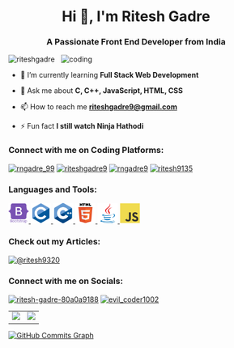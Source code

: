 <h1 align="center">Hi 👋, I'm Ritesh Gadre</h1>
<h3 align="center">A Passionate Front End Developer from India</h3>
<img align="right" alt="coding" width="400" src="https://cdn.dribbble.com/users/2131993/screenshots/4948736/thoughtworks-gif_dribbble.gif" >

<p align="left"> <img src="https://komarev.com/ghpvc/?username=riteshgadre&label=Profile%20views&color=0e75b6&style=flat" alt="riteshgadre" /> </p>

- 🌱 I’m currently learning **Full Stack Web Development**

- 💬 Ask me about **C, C++, JavaScript, HTML, CSS**

- 📫 How to reach me **riteshgadre9@gmail.com**

- ⚡ Fun fact **I still watch Ninja Hathodi**


<h3 align="left">Connect with me on Coding Platforms:</h3
<p align="left">
<a href="https://www.codechef.com/users/rngadre_99" target="blank"><img align="center" src="https://img.icons8.com/color/2x/codechef.png" alt="rngadre_99" height="30" width="40" /></a>
<a href="https://www.hackerrank.com/riteshgadre9" target="blank"><img align="center" src="https://raw.githubusercontent.com/rahuldkjain/github-profile-readme-generator/master/src/images/icons/Social/hackerrank.svg" alt="riteshgadre9" height="30" width="40" /></a>
<a href="https://codeforces.com/profile/rngadre9" target="blank"><img align="center" src="https://raw.githubusercontent.com/rahuldkjain/github-profile-readme-generator/master/src/images/icons/Social/codeforces.svg" alt="rngadre9" height="30" width="40" /></a>
<a href="https://www.leetcode.com/ritesh9135" target="blank"><img align="center" src="https://raw.githubusercontent.com/rahuldkjain/github-profile-readme-generator/master/src/images/icons/Social/leet-code.svg" alt="ritesh9135" height="30" width="40" /></a>
</p>

<h3 align="left">Languages and Tools:</h3>
<p align="left"> <a href="https://getbootstrap.com" target="_blank" rel="noreferrer"> <img src="https://raw.githubusercontent.com/devicons/devicon/master/icons/bootstrap/bootstrap-plain-wordmark.svg" alt="bootstrap" width="40" height="40"/> </a> <a href="https://www.cprogramming.com/" target="_blank" rel="noreferrer"> <img src="https://raw.githubusercontent.com/devicons/devicon/master/icons/c/c-original.svg" alt="c" width="40" height="40"/> </a> <a href="https://www.w3schools.com/cpp/" target="_blank" rel="noreferrer"> <img src="https://raw.githubusercontent.com/devicons/devicon/master/icons/cplusplus/cplusplus-original.svg" alt="cplusplus" width="40" height="40"/> </a> <a href="https://www.w3.org/html/" target="_blank" rel="noreferrer"> <img src="https://raw.githubusercontent.com/devicons/devicon/master/icons/html5/html5-original-wordmark.svg" alt="html5" width="40" height="40"/> </a> <a href="https://www.java.com" target="_blank" rel="noreferrer"> <img src="https://raw.githubusercontent.com/devicons/devicon/master/icons/java/java-original.svg" alt="java" width="40" height="40"/> </a> <a href="https://developer.mozilla.org/en-US/docs/Web/JavaScript" target="_blank" rel="noreferrer"> <img src="https://raw.githubusercontent.com/devicons/devicon/master/icons/javascript/javascript-original.svg" alt="javascript" width="40" height="40"/> </a> </p>

<h3 align="left">Check out my Articles:</h3>
<p align="left">
<a href="https://hashnode.com/@ritesh9320" target="blank"><img align="center" src="https://cdn.hashnode.com/res/hashnode/image/upload/v1611902473383/CDyAuTy75.png?auto=compress" alt="@ritesh9320" height="30" width="40" /></a>
</p>

<h3 align="left">Connect with me on Socials:</h3>
<p align="left">
<a href="https://linkedin.com/in/ritesh-gadre-80a0a9188" target="blank"><img align="center" src="https://raw.githubusercontent.com/rahuldkjain/github-profile-readme-generator/master/src/images/icons/Social/linked-in-alt.svg" alt="ritesh-gadre-80a0a9188" height="30" width="40" /></a>
<a href="https://instagram.com/evil_coder1002" target="blank"><img align="center" src="https://raw.githubusercontent.com/rahuldkjain/github-profile-readme-generator/master/src/images/icons/Social/instagram.svg" alt="evil_coder1002" height="30" width="40" /></a>
</p>

<!-- <p><img align="left" src="https://github-readme-stats.vercel.app/api/top-langs?username=riteshgadre&show_icons=true&locale=en&layout=compact" alt="riteshgadre" /></p>

<p>&nbsp;<img align="center" src="https://github-readme-stats.vercel.app/api?username=riteshgadre&show_icons=true&locale=en" alt="riteshgadre" /></p>

<p><img align="center" src="https://github-readme-streak-stats.herokuapp.com/?user=riteshgadre&" alt="riteshgadre" /></p>
 -->
 
 <p align="center">
<table>
<tr>
<td><img height="70%" src="https://github-readme-stats.vercel.app/api?username=RiteshGadre&show_icons=true&theme=aura"/>
<td><img height="70%" src="https://github-readme-stats.vercel.app/api/top-langs/?username=RiteshGadre&theme=aura&hide=CSS,HTML&langs_count=3"/>
</tr>
</table>
<a href="http://www.github.com/RiteshGadre"><img src="https://activity-graph.herokuapp.com/graph?username=RiteshGadre&bg_color=1c1917&color=10b981&line=a855f7&point=10b981&area_color=1c1917&area=true&hide_border=true&custom_title=GitHub%20Commits%20Graph" alt="GitHub Commits Graph" /></a>
</p>
